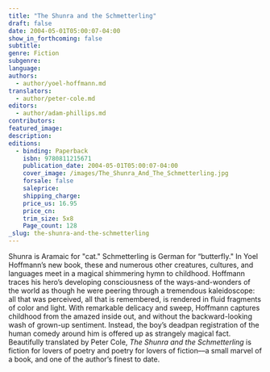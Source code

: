```yaml
---
title: "The Shunra and the Schmetterling"
draft: false
date: 2004-05-01T05:00:07-04:00
show_in_forthcoming: false
subtitle:
genre: Fiction
subgenre:
language:
authors:
  - author/yoel-hoffmann.md
translators:
  - author/peter-cole.md
editors:
  - author/adam-phillips.md
contributors:
featured_image:
description:
editions:
  - binding: Paperback
    isbn: 9780811215671
    publication_date: 2004-05-01T05:00:07-04:00
    cover_image: /images/The_Shunra_And_The_Schmetterling.jpg
    forsale: false
    saleprice:
    shipping_charge:
    price_us: 16.95
    price_cn:
    trim_size: 5x8
    Page_count: 128
_slug: the-shunra-and-the-schmetterling
---
```


Shunra is Aramaic for "cat." Schmetterling is German for “butterfly." In Yoel Hoffmann’s new book, these and numerous other creatures, cultures, and languages meet in a magical shimmering hymn to childhood. Hoffmann traces his hero’s developing consciousness of the ways-and-wonders of the world as though he were peering through a tremendous kaleidoscope: all that was perceived, all that is remembered, is rendered in fluid fragments of color and light. With remarkable delicacy and sweep, Hoffmann captures childhood from the amazed inside out, and without the backward-looking wash of grown-up sentiment. Instead, the boy’s deadpan registration of the human comedy around him is offered up as strangely magical fact. Beautifully translated by Peter Cole, _The Shunra and the Schmetterling_ is fiction for lovers of poetry and poetry for lovers of fiction––a small marvel of a book, and one of the author’s finest to date.

